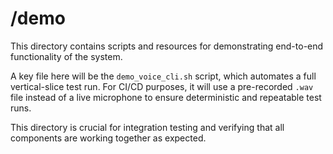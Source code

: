 # /demo

This directory contains scripts and resources for demonstrating end-to-end functionality of the system.

A key file here will be the `demo_voice_cli.sh` script, which automates a full vertical-slice test run. For CI/CD purposes, it will use a pre-recorded `.wav` file instead of a live microphone to ensure deterministic and repeatable test runs.

This directory is crucial for integration testing and verifying that all components are working together as expected. 